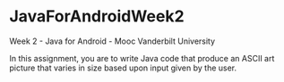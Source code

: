 # JavaForAndroidWeek2

Week 2 - Java for Android - Mooc Vanderbilt University

In this assignment, you are to write Java code that produce an ASCII art picture that varies in
size based upon input given by the user.
